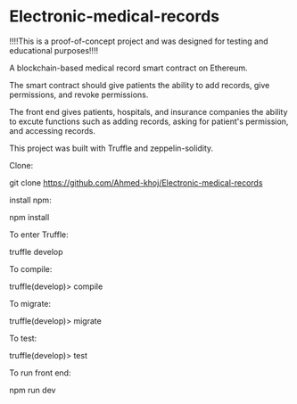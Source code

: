 # Electronic-medical-records
!!!!This is a proof-of-concept project and was designed for testing and educational purposes!!!!



A blockchain-based medical record smart contract on Ethereum.



The smart contract should give patients the ability to add records, give permissions, and revoke permissions.




The front end gives patients, hospitals, and insurance companies the ability to excute functions such as adding records, asking for patient's permission, and accessing records.




This project was built with Truffle and zeppelin-solidity.




Clone:


git clone https://github.com/Ahmed-khoj/Electronic-medical-records


install npm:


npm install



To enter Truffle:

truffle develop


To compile:



truffle(develop)> compile



To migrate:

truffle(develop)> migrate



To test:



truffle(develop)> test



To run front end:


npm run dev


